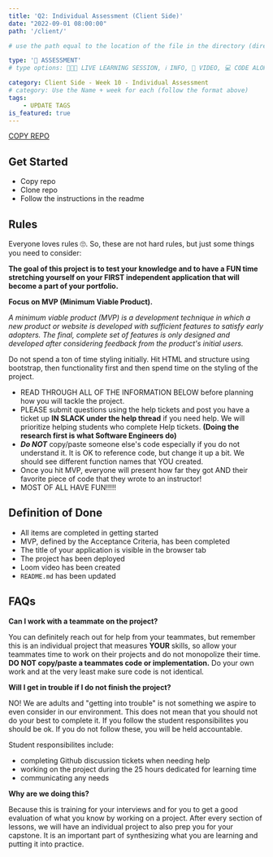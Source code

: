 ```yaml
---
title: 'Q2: Individual Assessment (Client Side)'
date: "2022-09-01 08:00:00"
path: '/client/'

# use the path equal to the location of the file in the directory (directory structure)

type: '🧠 ASSESSMENT'
# type options: 👩🏽‍🏫 LIVE LEARNING SESSION, ℹ️ INFO, 🎥 VIDEO, 💻 CODE ALONG, 🥼LAB, ↩️ REVIEW/NOTES, 👥 GROUP LEARNING, 👷🏼‍♂️ GROUP PROJECT, 🧠 ASSESSMENT, 📝 ASSIGNMENT

category: Client Side - Week 10 - Individual Assessment
# category: Use the Name + week for each (follow the format above)
tags: 
    - UPDATE TAGS
is_featured: true
---
```

<a class="rn-button btn-purple" href="https://githubtools.reppedintech.com/u/codetracker-learning/INDIVIDUAL-ASSESSMENT-vocab-YOU-lary" target="_blank">COPY REPO</a>

## Get Started
- Copy repo
- Clone repo
- Follow the instructions in the readme

## Rules
Everyone loves rules 🙄. So, these are not hard rules, but just some things you need to consider:

**The goal of this project is to test your knowledge and to have a FUN time stretching yourself on your FIRST independent application that will become a part of your portfolio.**

**Focus on MVP (Minimum Viable Product).** 

_A minimum viable product (MVP) is a development technique in which a new product or website is developed with sufficient features to satisfy early adopters. The final, complete set of features is only designed and developed after considering feedback from the product's initial users._

Do not spend a ton of time styling initially. Hit HTML and structure using bootstrap, then functionality first and then spend time on the styling of the project.

- READ THROUGH ALL OF THE INFORMATION BELOW before planning how you will tackle the project.
- PLEASE submit questions using the help tickets and post you have a ticket up **IN SLACK under the help thread** if you need help. We will prioritize helping students who complete Help tickets. **(Doing the research first is what Software Engineers do)**
- **_Do NOT_** copy/paste someone else's code especially if you do not understand it. It is OK to reference code, but change it up a bit. We should see different function names that YOU created.
- Once you hit MVP, everyone will present how far they got AND their favorite piece of code that they wrote to an instructor!
- MOST OF ALL HAVE FUN!!!!!

## Definition of Done
- All items are completed in getting started
- MVP, defined by the Acceptance Criteria, has been completed
- The title of your application is visible in the browser tab
- The project has been deployed
- Loom video has been created
- `README.md` has been updated

## FAQs
**Can I work with a teammate on the project?** 

You can definitely reach out for help from your teammates, but remember this is an individual project that measures **YOUR** skills, so allow your teammates time to work on their projects and do not monopolize their time. **DO NOT copy/paste a teammates code or implementation.** Do your own work and at the very least make sure code is not identical.

**Will I get in trouble if I do not finish the project?** 

NO! We are adults and "getting into trouble" is not something we aspire to even consider in our environment. This does not mean that you should not do your best to complete it. If you follow the student responsibilites you should be ok. If you do not follow these, you will be held accountable.

Student responsibilites include:
- completing Github discussion tickets when needing help
- working on the project during the 25 hours dedicated for learning time
- communicating any needs


**Why are we doing this?** 

Because this is training for your interviews and for you to get a good evaluation of what you know by working on a project. After every section of lessons, we will have an individual project to also prep you for your capstone. It is an important part of synthesizing what you are learning and putting it into practice.
